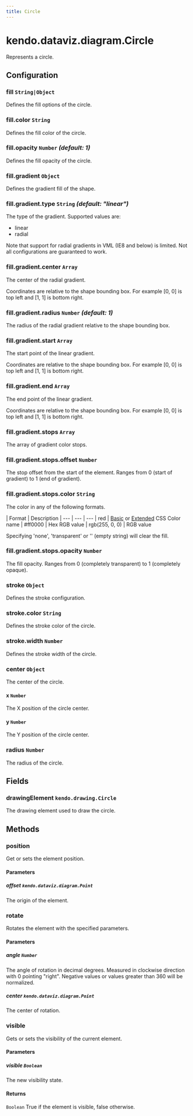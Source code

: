 ```yaml
---
title: Circle
---
```


# kendo.dataviz.diagram.Circle

Represents a circle.

## Configuration

### fill `String|Object`

Defines the fill options of the circle.

### fill.color `String`

Defines the fill color of the circle.

### fill.opacity `Number` *(default: 1)*

Defines the fill opacity of the circle.

### fill.gradient `Object`

Defines the gradient fill of the shape.

### fill.gradient.type `String` *(default: "linear")*
The type of the gradient. Supported values are:

* linear
* radial

Note that support for radial gradients in VML (IE8 and below) is limited.
Not all configurations are guaranteed to work.

### fill.gradient.center `Array`
The center of the radial gradient.

Coordinates are relative to the shape bounding box.
For example [0, 0] is top left and [1, 1] is bottom right.

### fill.gradient.radius `Number` *(default: 1)*
The radius of the radial gradient relative to the shape bounding box.

### fill.gradient.start `Array`
The start point of the linear gradient.

Coordinates are relative to the shape bounding box.
For example [0, 0] is top left and [1, 1] is bottom right.

### fill.gradient.end `Array`
The end point of the linear gradient.

Coordinates are relative to the shape bounding box.
For example [0, 0] is top left and [1, 1] is bottom right.

### fill.gradient.stops `Array`
The array of gradient color stops.

### fill.gradient.stops.offset `Number`
The stop offset from the start of the element.
Ranges from 0 (start of gradient) to 1 (end of gradient).

### fill.gradient.stops.color `String`
The color in any of the following formats.

| Format         | Description
| ---            | --- | ---
| red            | [Basic](http://www.w3.org/TR/css3-color/#html4) or [Extended](http://www.w3.org/TR/css3-color/#svg-color) CSS Color name
| #ff0000        | Hex RGB value
| rgb(255, 0, 0) | RGB value

Specifying 'none', 'transparent' or '' (empty string) will clear the fill.

### fill.gradient.stops.opacity `Number`
The fill opacity.
Ranges from 0 (completely transparent) to 1 (completely opaque).

### stroke `Object`

Defines the stroke configuration.

### stroke.color `String`

Defines the stroke color of the circle.

### stroke.width `Number`

Defines the stroke width of the circle.

### center `Object`

The center of the circle.

#### x `Number`

The X position of the circle center.

#### y `Number`

The Y position of the circle center.

### radius `Number`

The radius of the circle.

## Fields

### drawingElement `kendo.drawing.Circle`

The drawing element used to draw the circle.

## Methods

### position
Get or sets the element position.

#### Parameters

##### offset `kendo.dataviz.diagram.Point`
The origin of the element.


### rotate
Rotates the element with the specified parameters.

#### Parameters

##### angle `Number`
The angle of rotation in decimal degrees.
Measured in clockwise direction with 0 pointing "right".
Negative values or values greater than 360 will be normalized.

##### center `kendo.dataviz.diagram.Point`
The center of rotation.


### visible
Gets or sets the visibility of the current element.

#### Parameters

##### visible `Boolean`
The new visibility state.

#### Returns
`Boolean` True if the element is visible, false otherwise.
